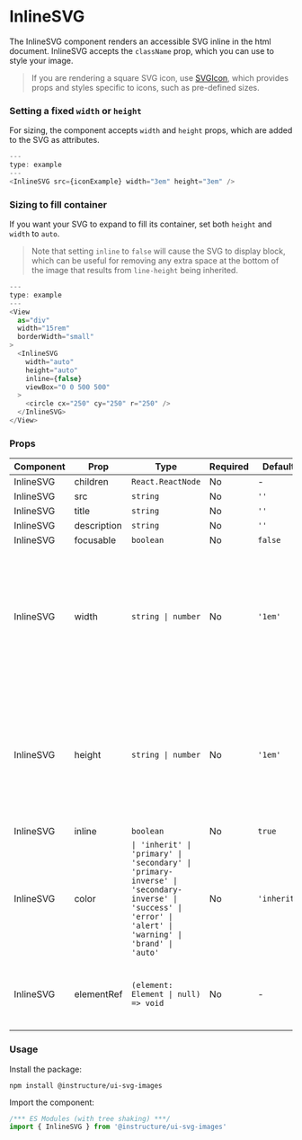 # InlineSVG


The InlineSVG component renders an accessible SVG inline in the html document.
InlineSVG accepts the `className` prop, which you can use to style your image.

> If you are rendering a square SVG icon, use [SVGIcon](SVGIcon), which provides
> props and styles specific to icons, such as pre-defined sizes.

### Setting a fixed `width` or `height`

For sizing, the component accepts `width` and `height` props, which are added
to the SVG as attributes.

```js
---
type: example
---
<InlineSVG src={iconExample} width="3em" height="3em" />
```

### Sizing to fill container

If you want your SVG to expand to fill its container, set both `height`
and `width` to `auto`.

> Note that setting `inline` to `false` will cause the SVG to display block, which
> can be useful for removing any extra space at the bottom of the image that results from
> `line-height` being inherited.

```js
---
type: example
---
<View
  as="div"
  width="15rem"
  borderWidth="small"
>
  <InlineSVG
    width="auto"
    height="auto"
    inline={false}
    viewBox="0 0 500 500"
  >
    <circle cx="250" cy="250" r="250" />
  </InlineSVG>
</View>
```


### Props

| Component | Prop | Type | Required | Default | Description |
|-----------|------|------|----------|---------|-------------|
| InlineSVG | children | `React.ReactNode` | No | - |  |
| InlineSVG | src | `string` | No | `''` |  |
| InlineSVG | title | `string` | No | `''` |  |
| InlineSVG | description | `string` | No | `''` |  |
| InlineSVG | focusable | `boolean` | No | `false` |  |
| InlineSVG | width | `string \| number` | No | `'1em'` | Width of the SVG. Accepts valid CSS unit strings like '1rem' To let the SVG expand to fill its container, use "`auto`" |
| InlineSVG | height | `string \| number` | No | `'1em'` | Height of the SVG. Accepts valid CSS unit strings like '1rem' To let the SVG expand to fill its container, use "`auto`" |
| InlineSVG | inline | `boolean` | No | `true` |  |
| InlineSVG | color | `\| 'inherit' \| 'primary' \| 'secondary' \| 'primary-inverse' \| 'secondary-inverse' \| 'success' \| 'error' \| 'alert' \| 'warning' \| 'brand' \| 'auto'` | No | `'inherit'` |  |
| InlineSVG | elementRef | `(element: Element \| null) => void` | No | - | provides a reference to the underlying html root element |

### Usage

Install the package:

```shell
npm install @instructure/ui-svg-images
```

Import the component:

```javascript
/*** ES Modules (with tree shaking) ***/
import { InlineSVG } from '@instructure/ui-svg-images'
```


